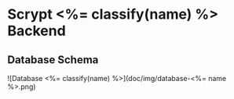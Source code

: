 # Scrypt <%= classify(name) %> Backend

## Database Schema

![Database <%= classify(name) %>](doc/img/database-<%= name %>.png)

